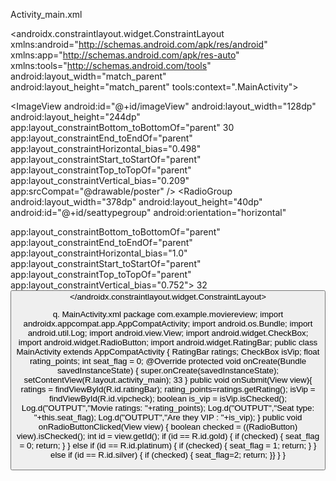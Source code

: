 Activity_main.xml

<?xml version="1.0" encoding="utf-8"?>
<androidx.constraintlayout.widget.ConstraintLayout
xmlns:android="http://schemas.android.com/apk/res/android"
xmlns:app="http://schemas.android.com/apk/res-auto"
xmlns:tools="http://schemas.android.com/tools"
android:layout_width="match_parent"
android:layout_height="match_parent"
tools:context=".MainActivity">

<TextView
android:id="@+id/textView2"
android:layout_width="match_parent"
android:layout_height="wrap_content"
android:background="#ADD8E6"
android:fontFamily="sans-serif-black"
android:textAlignment="center"
android:paddingVertical="12dp"
android:text="Popcorn and Pretzels"
android:textSize="34dp"
android:textStyle="bold"
app:layout_constraintBottom_toBottomOf="parent"
app:layout_constraintEnd_toEndOf="parent"
app:layout_constraintHorizontal_bias="0.444"
app:layout_constraintStart_toStartOf="parent"
app:layout_constraintTop_toTopOf="parent"
app:layout_constraintVertical_bias="0.001" />
<TextView
android:id="@+id/textView"
android:layout_width="wrap_content"
android:layout_height="wrap_content"
android:text="We hope you enjoyed watching"
android:textSize="24dp"
app:layout_constraintBottom_toBottomOf="parent"
app:layout_constraintEnd_toEndOf="parent"
app:layout_constraintStart_toStartOf="parent"
app:layout_constraintTop_toTopOf="parent"
app:layout_constraintVertical_bias="0.127" />
<ImageView
android:id="@+id/imageView"
android:layout_width="128dp"
android:layout_height="244dp"
app:layout_constraintBottom_toBottomOf="parent"
30
app:layout_constraintEnd_toEndOf="parent"
app:layout_constraintHorizontal_bias="0.498"
app:layout_constraintStart_toStartOf="parent"
app:layout_constraintTop_toTopOf="parent"
app:layout_constraintVertical_bias="0.209"
app:srcCompat="@drawable/poster" />
<TextView
android:id="@+id/textView3"
android:layout_width="wrap_content"
android:layout_height="wrap_content"
android:text="Please rate our services"
android:textSize="22dp"
app:layout_constraintBottom_toBottomOf="parent"
app:layout_constraintEnd_toEndOf="parent"
app:layout_constraintHorizontal_bias="0.193"
app:layout_constraintStart_toStartOf="parent"
app:layout_constraintTop_toTopOf="parent"
app:layout_constraintVertical_bias="0.493" />
<RatingBar
android:id="@+id/ratingBar"
android:layout_width="wrap_content"
android:layout_height="wrap_content"
android:rating="4"
android:theme="@style/RatingBar"
app:layout_constraintBottom_toBottomOf="parent"
app:layout_constraintEnd_toEndOf="parent"
app:layout_constraintHorizontal_bias="0.497"
app:layout_constraintStart_toStartOf="parent"
app:layout_constraintTop_toTopOf="parent"
app:layout_constraintVertical_bias="0.572" />
<TextView
android:id="@+id/textView4"
android:layout_width="wrap_content"
android:layout_height="wrap_content"
android:text="Select the type of seats"
android:textSize="22dp"
app:layout_constraintBottom_toBottomOf="parent"
app:layout_constraintEnd_toEndOf="parent"
app:layout_constraintHorizontal_bias="0.186"
app:layout_constraintStart_toStartOf="parent"
app:layout_constraintTop_toTopOf="parent"
app:layout_constraintVertical_bias="0.666" />
<RadioGroup
android:layout_width="378dp"
android:layout_height="40dp"
android:id="@+id/seattypegroup"
android:orientation="horizontal"

app:layout_constraintBottom_toBottomOf="parent"
app:layout_constraintEnd_toEndOf="parent"
app:layout_constraintHorizontal_bias="1.0"
app:layout_constraintStart_toStartOf="parent"
app:layout_constraintTop_toTopOf="parent"
app:layout_constraintVertical_bias="0.752">
<RadioButton
android:id="@+id/gold"
android:layout_width="wrap_content"
android:layout_height="wrap_content"
android:layout_marginHorizontal="12sp"
android:text="Gold"
android:onClick="onRadioButtonClicked"
app:layout_constraintBottom_toBottomOf="parent"
app:layout_constraintEnd_toEndOf="parent"
app:layout_constraintHorizontal_bias="0.194"
app:layout_constraintStart_toStartOf="parent"
app:layout_constraintTop_toTopOf="parent"
app:layout_constraintVertical_bias="0.749" />
<RadioButton
android:id="@+id/silver"
android:onClick="onRadioButtonClicked"
android:layout_width="wrap_content"
android:layout_height="wrap_content"
android:layout_marginHorizontal="12sp"
android:text="Silver"
app:layout_constraintBottom_toBottomOf="parent"
app:layout_constraintEnd_toEndOf="parent"
app:layout_constraintHorizontal_bias="0.784"
app:layout_constraintStart_toStartOf="parent"
app:layout_constraintTop_toTopOf="parent"
app:layout_constraintVertical_bias="0.749" />
<RadioButton
android:id="@+id/platinum"
android:layout_width="102dp"
android:layout_height="wrap_content"
android:onClick="onRadioButtonClicked"
android:layout_marginHorizontal="12sp"
android:text="Platinum"
app:layout_constraintBottom_toBottomOf="parent"
app:layout_constraintEnd_toEndOf="parent"
app:layout_constraintHorizontal_bias="0.784"
app:layout_constraintStart_toStartOf="parent"
app:layout_constraintTop_toTopOf="parent"
app:layout_constraintVertical_bias="0.749" />
</RadioGroup>
32
<CheckBox
android:id="@+id/vipcheck"
android:layout_width="wrap_content"
android:layout_height="wrap_content"
android:text="Are you a VIP member?"
android:textSize="22dp"
app:layout_constraintBottom_toBottomOf="parent"
app:layout_constraintEnd_toEndOf="parent"
app:layout_constraintHorizontal_bias="0.241"
app:layout_constraintStart_toStartOf="parent"
app:layout_constraintTop_toTopOf="parent"
app:layout_constraintVertical_bias="0.855" />
<Button
android:layout_width="wrap_content"
android:layout_height="wrap_content"
android:text="Submit"
android:onClick="onSubmit"
app:layout_constraintBottom_toBottomOf="parent"
app:layout_constraintEnd_toEndOf="parent"
app:layout_constraintStart_toStartOf="parent"
app:layout_constraintTop_toTopOf="parent"
app:layout_constraintVertical_bias="0.95"/>
</androidx.constraintlayout.widget.ConstraintLayout>

q. MainActivity.xml
package com.example.moviereview;
import androidx.appcompat.app.AppCompatActivity;
import android.os.Bundle;
import android.util.Log;
import android.view.View;
import android.widget.CheckBox;
import android.widget.RadioButton;
import android.widget.RatingBar;
public class MainActivity extends AppCompatActivity {
RatingBar ratings;
CheckBox isVip;
float rating_points;
int seat_flag = 0;
@Override
protected void onCreate(Bundle savedInstanceState) {
super.onCreate(savedInstanceState);
setContentView(R.layout.activity_main);
33
}
public void onSubmit(View view){
ratings = findViewById(R.id.ratingBar);
rating_points=ratings.getRating();
isVip = findViewById(R.id.vipcheck);
boolean is_vip = isVip.isChecked();
Log.d("OUTPUT","Movie ratings: "+rating_points);
Log.d("OUTPUT","Seat type: "+this.seat_flag);
Log.d("OUTPUT","Are they VIP : "+is_vip);
}
public void onRadioButtonClicked(View view) {
boolean checked = ((RadioButton) view).isChecked();
int id = view.getId();
if (id == R.id.gold) {
if (checked) {
seat_flag = 0;
return;
}
} else if (id == R.id.platinum) {
if (checked) {
seat_flag = 1;
return;
}
} else if (id == R.id.silver) {
if (checked)
{
seat_flag=2;
return;
}}
}
}
